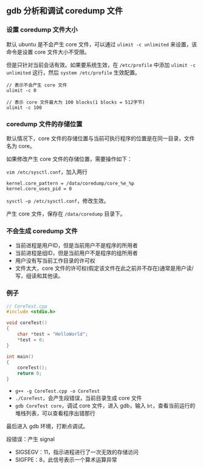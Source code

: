 ## gdb 分析和调试 coredump 文件

### 设置 coredump 文件大小

默认 ubuntu 是不会产生 core 文件，可以通过 `ulimit -c unlimited` 来设置，该命令是设置 core 文件大小不受限。

但是只针对当前会话有效。如果要系统生效，在 `/etc/profile` 中添加 `ulimit -c unlimited` 这行，然后 `system /etc/profile` 生效配置。

```
// 表示不会产生 core 文件
ulimit -c 0 
  
// 表示 core 文件最大为 100 blocks(1 blocks = 512字节)
ulimit -c 100
```

### coredump 文件的存储位置

默认情况下，core 文件的存储位置与当前可执行程序的位置是在同一目录，文件名为 core。

如果修改产生 core 文件的存储位置，需要操作如下：

`vim /etc/sysctl.conf`，加入两行

```
kernel.core_pattern = /data/coredump/core_%e_%p
kernel.core_uses_pid = 0
```
`sysctl –p /etc/sysctl.conf`，修改生效。

产生 core 文件，保存在 `/data/coredump` 目录下。

### 不会生成 coredump 文件

* 当前进程是用户ID，但是当前用户不是程序的所用者
* 当前进程是组ID，但是当前用户不是程序的组所用者
* 用户没有写当前工作目录的许可权
* 文件太大，core 文件的许可权(假定该文件在此之前并不存在)通常是用户读/写，组读和其他读。

### 例子

```c++
// CoreTest.cpp
#include <stdio.h>

void coreTest()
{
    char *test = "HelloWorld";
    *test = 0;
}

int main()
{
    coreTest();
    return 0;
}
```

* `g++ -g CoreTest.cpp -o CoreTest`
* `./CoreTest`，会产生段错误，当前目录生成 core 文件
* `gdb CoreTest core`，调试 core 文件，进入 gdb，输入 `bt`，查看当前运行的堆栈列表，可以查看程序出错那行

最后进入 gdb 环境，打断点调试。

段错误：产生 signal

* SIGSEGV：11，指示进程进行了一次无效的存储访问
* SIGFPE：8，此信号表示一个算术运算异常
